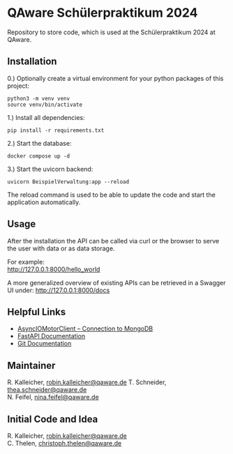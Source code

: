 # QAware Schülerpraktikum 2024

Repository to store code, which is used at the Schülerpraktikum 2024 at QAware.

## Installation

0.) Optionally create a virtual environment for your python packages of this project:

```
python3 -m venv venv
source venv/bin/activate
```

1.) Install all dependencies:

```
pip install -r requirements.txt
```

2.) Start the database:

```
docker compose up -d
```

3.) Start the uvicorn backend:

```
uvicorn BeispielVerwaltung:app --reload
```

The reload command is used to be able to update the code and start the application automatically.

## Usage

After the installation the API can be called via curl or the browser to serve the user with data or as data storage.

For example: \
http://127.0.0.1:8000/hello_world 

A more generalized overview of existing APIs can be retrieved in a Swagger UI under:
http://127.0.0.1:8000/docs

## Helpful Links

- [AsyncIOMotorClient – Connection to MongoDB](https://motor.readthedocs.io/en/stable/api-asyncio/asyncio_motor_client.html)
- [FastAPI Documentation](https://fastapi.tiangolo.com/)
- [Git Documentation](https://git-scm.com/docs)

## Maintainer

R. Kalleicher, <robin.kalleicher@qaware.de>
T. Schneider, <thea.schneider@qaware.de>     
N. Feifel, <nina.feifel@qaware.de>

## Initial Code and Idea

R. Kalleicher, <robin.kalleicher@qaware.de>     
C. Thelen, <christoph.thelen@qaware.de>